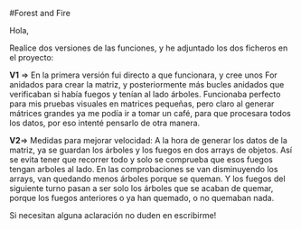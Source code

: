 #Forest and Fire


Hola,

  Realice dos versiones de las funciones, y he adjuntado los dos ficheros en el proyecto:
  
  **V1** => En la primera versión fui directo a que funcionara,
  y cree unos For anidados para crear la matriz, y posteriormente más bucles anidados que verificaban si había fuegos y tenían al lado árboles. 
  Funcionaba perfecto para mis pruebas visuales en matrices pequeñas, pero claro al generar mátrices grandes ya me podía ir a tomar un café, 
  para que procesara todos los datos, por eso intenté pensarlo de otra manera.
  
  **V2**=> Medidas para mejorar velocidad:
  A la hora de generar los datos de la matriz, ya se guardan los árboles y los fuegos en dos arrays de objetos.
  Así se evita tener que recorrer todo y solo se comprueba que esos fuegos tengan arboles al lado.
  En las comprobaciones se van disminuyendo los arrays, van quedando menos árboles porque se queman. Y los fuegos del siguiente turno pasan a ser
  solo los árboles que se acaban de quemar, porque los fuegos anteriores o ya han quemado, o no quemaban nada. 
  
  Si necesitan alguna aclaración no duden en escribirme!
  
